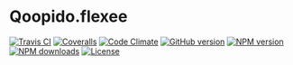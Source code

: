 # Qoopido.flexee

[![Travis CI](https://img.shields.io/travis/dlueth/qoopido.flexee/develop.svg?style=flat-square&label=travis)](https://www.npmjs.com/package/qoopido.flexee)
[![Coveralls](https://img.shields.io/coveralls/dlueth/qoopido.flexee/develop.svg?style=flat-square&label=coveralls)](https://www.npmjs.com/package/qoopido.flexee)
[![Code Climate](https://img.shields.io/codeclimate/github/dlueth/qoopido.flexee.svg?style=flat-square)](https://codeclimate.com/github/dlueth/qoopido.flexee)
[![GitHub version](https://img.shields.io/github/tag/dlueth/qoopido.flexee.svg?style=flat-square&label=github)](https://github.com/dlueth/qoopido.flexee)
[![NPM version](https://img.shields.io/npm/v/qoopido.flexee.svg?style=flat-square&label=npm)](https://www.npmjs.com/package/qoopido.flexee)
[![NPM downloads](https://img.shields.io/npm/dt/qoopido.flexee.svg?style=flat-square&label=npm%20downloads)](https://www.npmjs.org/package/qoopido.flexee)
[![License](https://img.shields.io/npm/l/qoopido.flexee.svg?style=flat-square)](https://github.com/dlueth/qoopido.flexee)